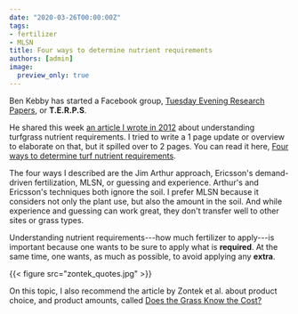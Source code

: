 ```yaml
---
date: "2020-03-26T00:00:00Z"
tags:
- fertilizer
- MLSN
title: Four ways to determine nutrient requirements
authors: [admin]
image: 
  preview_only: true
---
```


Ben Kebby has started a Facebook group, [Tuesday Evening Research Papers](https://www.facebook.com/groups/3160311780669003/permalink/3178231248877056/), or **T.E.R.P.S**. 

He shared this week [an article I wrote in 2012](http://calendar.asianturfgrass.com/understanding_turfgrass_nutrient_requirements_5june2012.pdf) about understanding turfgrass nutrient requirements. I tried to write a 1 page update or overview to elaborate on that, but it spilled over to 2 pages. You can read it here, [Four ways to determine turf nutrient requirements](http://files.asianturfgrass.com/nutrient_requirement_4_ways.pdf). 

The four ways I described are the Jim Arthur approach, Ericsson's demand-driven fertilization, MLSN, or guessing and experience. Arthur's and Ericsson's techniques both ignore the soil. I prefer MLSN because it considers not only the plant use, but also the amount in the soil. And while experience and guessing can work great, they don't transfer well to other sites or grass types. 

Understanding nutrient requirements---how much fertilizer to apply---is important because one wants to be sure to apply what is **required**. At the same time, one wants, as much as possible, to avoid applying any **extra**.

{{< figure src="zontek_quotes.jpg" >}}

On this topic, I also recommend the article by Zontek et al. about product choice, and product amounts, called [Does the Grass Know the Cost?](http://gsr.lib.msu.edu/2010s/2010/100532.pdf)
